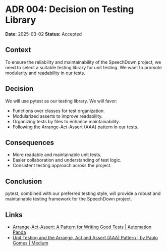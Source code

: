 # ADR 004: Decision on Testing Library

**Date:** 2025-03-02
**Status:** Accepted

## Context

To ensure the reliability and maintainability of the SpeechDown project, we need to select a suitable testing library for unit testing. We want to promote modularity and readability in our tests.

## Decision

We will use pytest as our testing library. We will favor:
- Functions over classes for test organization.
- Modularized asserts to improve readability.
- Organizing tests by files to enhance maintainability.
- Following the Arrange-Act-Assert (AAA) pattern in our tests.

## Consequences

- More readable and maintainable unit tests.
- Easier collaboration and understanding of test logic.
- Consistent testing approach across the project.

## Conclusion

pytest, combined with our preferred testing style, will provide a robust and maintainable testing framework for the SpeechDown project.

## Links

- [Arrange-Act-Assert: A Pattern for Writing Good Tests | Automation Panda](https://automationpanda.com/2020/07/07/arrange-act-assert-a-pattern-for-writing-good-tests/)
- [Unit Testing and the Arrange, Act and Assert (AAA) Pattern | by Paulo Gomes | Medium](https://medium.com/@pjbgf/title-testing-code-ocd-and-the-aaa-pattern-df453975ab80)